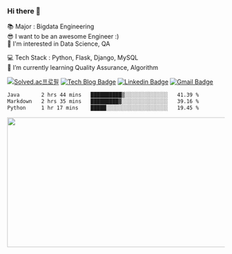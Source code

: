 ### Hi there 👋                       
<!-- [![Hits](https://hits.seeyoufarm.com/api/count/incr/badge.svg?url=https%3A%2F%2Fgithub.com%2Fjjimini98&count_bg=%23E55516&title_bg=%23A2C639&icon=&icon_color=%23000000&title=counts&edge_flat=false)](https://hits.seeyoufarm.com) -->



<!-- [![Anurag's github stats](https://github-readme-stats.vercel.app/api?username=jjimini98&hide_rank=True)](https://github.com/anuraghazra/github-readme-stats) --> 

 
📚 Major :  Bigdata Engineering                
😎 I want to be an awesome Engineer :)         
🤔 I'm interested in Data Science, QA
                 

<!-- 💻 Tech Stack : <img src="https://img.shields.io/badge/Python-blue?style=flat-square&logo=python&logoColor=white"/> <img src="https://img.shields.io/badge/Git-F05032?style=flat-square&logo=git&logoColor=white"/> <img src="https://img.shields.io/badge/Flask-000000?style=flat-square&logo=Flask&logoColor=white"/> <img src="https://img.shields.io/badge/Django-092E20?style=flat-square&logo=Django&logoColor=white"/> <img src="https://img.shields.io/badge/SpringBoot-6DB33F?style=flat-square&logo=SpringBoot&logoColor=white"/>  --> 


 💻 Tech Stack : Python, Flask, Django, MySQL                                              
🌱 I’m currently learning Quality Assurance, Algorithm    

[![Solved.ac프로필](http://mazassumnida.wtf/api/mini/generate_badge?boj=jjimini98)](https://solved.ac/jjimini98)
[![Tech Blog Badge](http://img.shields.io/badge/-%20Blog-black?style=flat-square&logo=tistory&link=https://growingarchive.tistory.com/)](https://growingarchive.tistory.com/)
[![Linkedin Badge](https://img.shields.io/badge/-LinkedIn-blue?style=flat-square&logo=Linkedin&logoColor=white&link=https://www.linkedin.com/in/jimin-yoo-8b6aa0200/)](https://www.linkedin.com/in/jimin-yoo-8b6aa0200/)
[![Gmail Badge](https://img.shields.io/badge/Gmail-d14836?style=flat-square&logo=Gmail&logoColor=white&link=mailto:jjimini98@gmail.com)](mailto:jjimini98@gmail.com)



<!-- 🧐 [My Personal Blog](https://growingarchive.tistory.com/)              -->
<!-- 🧐 Contact :[My Personal Blog](https://growingarchive.tistory.com/)  [LinkedIn](https://www.linkedin.com/in/jimin-yoo-8b6aa0200/) -->

<!-- ✔️ 1 Day 1 Commit (2021.01.01~ ing)    -->                                       
<!--✔️ 1 Day 1 BOJ (2021.03.05~ ing) [GO](https://github.com/jjimini98/Algorithm_Study) -->                                                                
<!--✔️ 1 Day 1 BQ (2021.03.20~ ing) [GO](https://github.com/jjimini98/Backend_Interview_Question) -->

<!--🏃 Personal Project (21.03.21~ ing)    [GO](https://github.com/jjimini98/SecurityLight)      -->                                                   
<!--✍️ TIL(Today I Learned)  [GO](https://github.com/jjimini98/TIL)-->

   
<!--START_SECTION:waka-->

```txt
Java       2 hrs 44 mins   ██████████▒░░░░░░░░░░░░░░   41.39 %
Markdown   2 hrs 35 mins   █████████▓░░░░░░░░░░░░░░░   39.16 %
Python     1 hr 17 mins    █████░░░░░░░░░░░░░░░░░░░░   19.45 %
```

<!--END_SECTION:waka-->
<!-- [![Anurag's github stats](https://github-readme-stats.vercel.app/api?username=jjimini98&hide_rank=True)](https://github.com/anuraghazra/github-readme-stats) -->
<!-- [![Top Langs](https://github-readme-stats.vercel.app/api/top-langs/?username=jjimini98&langs_count=4&layout=compact)](https://github.com/anuraghazra/github-readme-stats) -->



<a href="https://github.com/devxb/gitanimals">
<img
  src="https://render.gitanimals.org/farms/jjimini98"
  width="600"
  height="300"
/>
</a>


<!--
**jjimini98/jjimini98** is a ✨ _special_ ✨ repository because its `README.md` (this file) appears on your GitHub profile.

[![solved.ac tier](http://mazassumnida.wtf/api/generate_badge?boj=jjimini98)](https://solved.ac/jjimini98)
![hyp3rflow's solved.ac stats](https://github-readme-solvedac.hyp3rflow.vercel.app/api/?handle=jjimini98)

Here are some ideas to get you started:

- 🔭 I’m currently working on ...
- 🌱 I’m currently learning d
- 👯 I’m looking to collaborate on ...
- 🤔 I’m looking for help with ...
- 💬 Ask me about ...
- 📫 Contact: [blog](https://growingarchive.tistory.com/) [instagram](https://www.instagram.com/ggrowingtree/) [email](jjimini98@naver.com)
- 😄 Pronouns: ...
- ⚡ Fun fact: ...



Here are some ideas to get you started:

- 🔭 I’m currently working on ...
- 🌱 I’m currently learning d
- 👯 I’m looking to collaborate on ...
- 🤔 I’m looking for help with ...
- 💬 Ask me about ...
- 📫 How to reach me: ...
- 😄 Pronouns: ...
- ⚡ Fun fact: ...

-->








